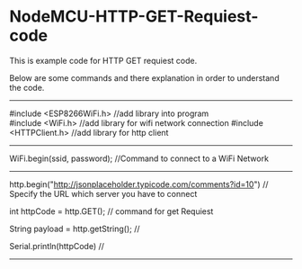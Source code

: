 # NodeMCU-HTTP-GET-Requiest-code

This is example code for HTTP GET requiest code.

Below are some commands and there explanation in order to understand the code.

------------------------------------------------------------------------------
#include <ESP8266WiFi.h>      //add library into program  
#include <WiFi.h>				//add library for wifi network connection
#include <HTTPClient.h>		//add library for http client

------------------------------------------------------------------------------
WiFi.begin(ssid, password);     //Command to connect to a WiFi Network

------------------------------------------------------------------------------
http.begin("http://jsonplaceholder.typicode.com/comments?id=10")		// Specify the URL which server you have to connect

int httpCode = http.GET();			// command for get Requiest

String payload = http.getString();		//

Serial.println(httpCode)			//
		
-----------------------------------------------------------------------------

